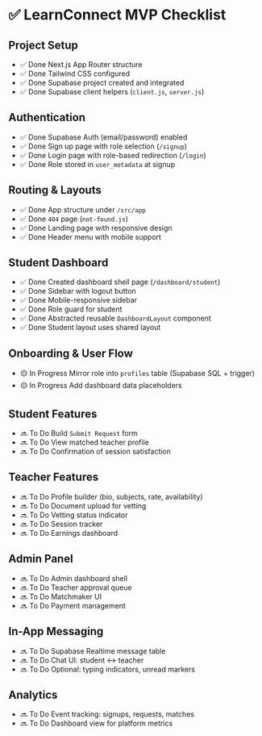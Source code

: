 # ✅ LearnConnect MVP Checklist

## Project Setup
- ✅ Done Next.js App Router structure
- ✅ Done Tailwind CSS configured
- ✅ Done Supabase project created and integrated
- ✅ Done Supabase client helpers (`client.js`, `server.js`)

## Authentication
- ✅ Done Supabase Auth (email/password) enabled
- ✅ Done Sign up page with role selection (`/signup`)
- ✅ Done Login page with role-based redirection (`/login`)
- ✅ Done Role stored in `user_metadata` at signup

## Routing & Layouts
- ✅ Done App structure under `/src/app`
- ✅ Done `404` page (`not-found.js`)
- ✅ Done Landing page with responsive design
- ✅ Done Header menu with mobile support

## Student Dashboard
- ✅ Done Created dashboard shell page (`/dashboard/student`)
- ✅ Done Sidebar with logout button
- ✅ Done Mobile-responsive sidebar
- ✅ Done Role guard for student
- ✅ Done Abstracted reusable `DashboardLayout` component
- ✅ Done Student layout uses shared layout

## Onboarding & User Flow
- 🟡 In Progress Mirror role into `profiles` table (Supabase SQL + trigger)
- 🟡 In Progress Add dashboard data placeholders
## Student Features
- 🔜 To Do Build `Submit Request` form
- 🔜 To Do View matched teacher profile
- 🔜 To Do Confirmation of session satisfaction

## Teacher Features
- 🔜 To Do Profile builder (bio, subjects, rate, availability)
- 🔜 To Do Document upload for vetting
- 🔜 To Do Vetting status indicator
- 🔜 To Do Session tracker
- 🔜 To Do Earnings dashboard

## Admin Panel
- 🔜 To Do Admin dashboard shell
- 🔜 To Do Teacher approval queue
- 🔜 To Do Matchmaker UI
- 🔜 To Do Payment management

## In-App Messaging
- 🔜 To Do Supabase Realtime message table
- 🔜 To Do Chat UI: student ↔ teacher
- 🔜 To Do Optional: typing indicators, unread markers

## Analytics
- 🔜 To Do Event tracking: signups, requests, matches
- 🔜 To Do Dashboard view for platform metrics

